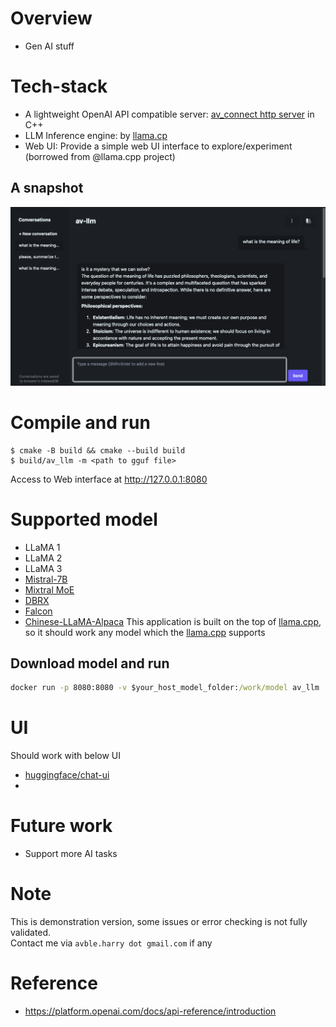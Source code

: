 # Overview
* Gen AI stuff

# Tech-stack
* A lightweight OpenAI API compatible server: [av_connect http server](https://github.com/avble/av_connect.git) in C++
* LLM Inference engine: by [llama.cp](https://github.com/ggerganov/llama.cpp.git)
* Web UI: Provide a simple web UI interface to explore/experiment (borrowed from @llama.cpp project)

## A snapshot
![demo-1](https://github.com/avble/av_llm/blob/main/image/demo_4.png?raw=true)

# Compile and run
```
$ cmake -B build && cmake --build build
$ build/av_llm -m <path to gguf file>
```

Access to Web interface at http://127.0.0.1:8080


# Supported model
* LLaMA 1
* LLaMA 2
* LLaMA 3
* [Mistral-7B](https://huggingface.co/mistralai/Mistral-7B-v0.1)
* [Mixtral MoE](https://huggingface.co/models?search=mistral-ai/Mixtral)
* [DBRX](https://huggingface.co/databricks/dbrx-instruct)
* [Falcon](https://huggingface.co/models?search=tiiuae/falcon)
* [Chinese-LLaMA-Alpaca](https://github.com/ymcui/Chinese-LLaMA-Alpaca)
This application is built on the top of [llama.cpp](https://github.com/ggerganov/llama.cpp), so it should work any model which the [llama.cpp](https://github.com/ggerganov/llama.cpp) supports 

## Download model and run
``` cmd
docker run -p 8080:8080 -v $your_host_model_folder:/work/model av_llm ./av_llm -m /work/model/$your_model_file

```

# UI
Should work with below UI
* [huggingface/chat-ui](https://github.com/huggingface/chat-ui)
* 

# Future work
* Support more AI tasks 

# Note
This is demonstration version, some issues or error checking is not fully validated.
<br>
Contact me via `avble.harry dot gmail.com` if any

# Reference
* https://platform.openai.com/docs/api-reference/introduction
